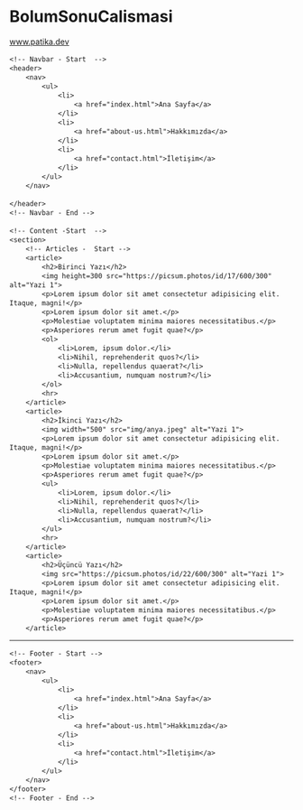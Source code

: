 # BolumSonuCalismasi
www.patika.dev
<!DOCTYPE html>
<html lang="tr">
<head>
    <meta charset="UTF-8">
    <meta http-equiv="X-UA-Compatible" content="IE=edge">
    <meta name="viewport" content="width=device-width, initial-scale=1.0">
    <title>Kodluyoruz</title>
</head>
<body>

    <!-- Navbar - Start  -->
    <header>
        <nav>
            <ul>
                <li>
                    <a href="index.html">Ana Sayfa</a>
                </li>
                <li>
                    <a href="about-us.html">Hakkımızda</a>
                </li>
                <li>
                    <a href="contact.html">İletişim</a>
                </li>
            </ul>
        </nav>

    </header>
    <!-- Navbar - End -->
    
    <!-- Content -Start  -->
    <section>
        <!-- Articles -  Start -->
        <article>
            <h2>Birinci Yazı</h2>
            <img height=300 src="https://picsum.photos/id/17/600/300" alt="Yazi 1">
            <p>Lorem ipsum dolor sit amet consectetur adipisicing elit. Itaque, magni!</p>
            <p>Lorem ipsum dolor sit amet.</p>
            <p>Molestiae voluptatem minima maiores necessitatibus.</p>
            <p>Asperiores rerum amet fugit quae?</p>
            <ol>
                <li>Lorem, ipsum dolor.</li>
                <li>Nihil, reprehenderit quos?</li>
                <li>Nulla, repellendus quaerat?</li>
                <li>Accusantium, numquam nostrum?</li>
            </ol>
            <hr>
        </article>
        <article>
            <h2>İkinci Yazı</h2>
            <img width="500" src="img/anya.jpeg" alt="Yazi 1">
            <p>Lorem ipsum dolor sit amet consectetur adipisicing elit. Itaque, magni!</p>
            <p>Lorem ipsum dolor sit amet.</p>
            <p>Molestiae voluptatem minima maiores necessitatibus.</p>
            <p>Asperiores rerum amet fugit quae?</p>
            <ul>
                <li>Lorem, ipsum dolor.</li>
                <li>Nihil, reprehenderit quos?</li>
                <li>Nulla, repellendus quaerat?</li>
                <li>Accusantium, numquam nostrum?</li>
            </ul>
            <hr>
        </article>
        <article>
            <h2>Üçüncü Yazı</h2>
            <img src="https://picsum.photos/id/22/600/300" alt="Yazi 1">
            <p>Lorem ipsum dolor sit amet consectetur adipisicing elit. Itaque, magni!</p>
            <p>Lorem ipsum dolor sit amet.</p>
            <p>Molestiae voluptatem minima maiores necessitatibus.</p>
            <p>Asperiores rerum amet fugit quae?</p>
        </article>
<hr>        
        <!-- Articles - End -->
    </section>
    <!-- Content -End -->

    <!-- Footer - Start -->
    <footer>
        <nav>
            <ul>
                <li>
                    <a href="index.html">Ana Sayfa</a>
                </li>
                <li>
                    <a href="about-us.html">Hakkımızda</a>
                </li>
                <li>
                    <a href="contact.html">İletişim</a>
                </li>
            </ul>
        </nav>
    </footer>
    <!-- Footer - End -->
    
</body>
</html>